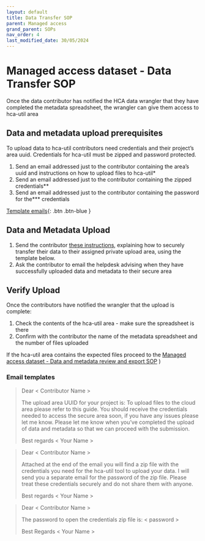 ```yaml
---
layout: default
title: Data Transfer SOP
parent: Managed access
grand_parent: SOPs
nav_order: 4
last_modified_date: 30/05/2024
---
```


<script src="https://kit.fontawesome.com/fc66878563.js" crossorigin="anonymous"></script>

# Managed access dataset - Data Transfer SOP
Once the data contributor has notified the HCA data wrangler that they have completed the  metadata spreadsheet, the wrangler can give them access to hca-util area

## Data and metadata upload prerequisites
To upload data to hca-util contributors need credentials and their project’s area uuid. Credentials for hca-util must be zipped and password protected. 
1. Send an email addressed just to the contributor containing the area’s uuid and instructions on how to upload files to hca-util*
2. Send an email addressed just to the contributor containing the zipped credentials**
3. Send an email addressed just to the contributor containing the password for the*** credentials

[Template emails](#Email-templates){: .btn .btn-blue }

## Data and Metadata Upload
1. Send the contributor [these instructions](https://github.com/ebi-ait/hca-documentation/wiki/How-to-upload-data-to-an-upload-area-using-hca-util), explaining how to securely transfer their data to their assigned private upload area, using the template below. 
2. Ask the contributor to email the helpdesk advising when they have successfully uploaded data and metadata to their secure area

## Verify Upload
Once the contributors have notified the wrangler that the upload is complete:
1. Check the contents of the hca-util area - make sure the spreadsheet is there
2. Confirm with the contributor the name of the metadata spreadsheet and the number of files uploaded

If the hca-util area contains the expected files proceed to the [Managed access dataset - Data and metadata review and export SOP](https://ebi-ait.github.io/hca-ebi-wrangler-central/SOPs/Managed_access/Review_and_export_SOP.html)
)


### Email templates
>Dear < Contributor Name >
>
>The upload area UUID for your project is: <uuid>
>To upload files to the cloud area please refer to this guide. You should receive the credentials needed to access the secure area soon, if you have any issues please let me know.
>Please let me know when you’ve completed the upload of data and metadata so that we can proceed with the submission.
>
>Best regards
>< Your Name >

>Dear < Contributor Name >
>
>Attached at the end of the email you will find a zip file with the credentials you need for the hca-util tool to upload your data. I will send you a separate email for the password of the zip file.
>Please treat these credentials securely and do not share them with anyone. 
>
>Best regards
>< Your Name >


>Dear < Contributor Name >
>
>The password to open the credentials zip file is: < password >
>
>Best Regards
>< Your Name >
